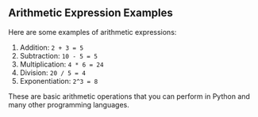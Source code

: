 ## Arithmetic Expression Examples

Here are some examples of arithmetic expressions:

1. Addition: `2 + 3 = 5`
2. Subtraction: `10 - 5 = 5`
3. Multiplication: `4 * 6 = 24`
4. Division: `20 / 5 = 4`
5. Exponentiation: `2^3 = 8`

These are basic arithmetic operations that you can perform in Python and many other programming languages.
